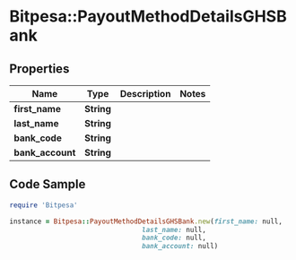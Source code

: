 # Bitpesa::PayoutMethodDetailsGHSBank

## Properties

Name | Type | Description | Notes
------------ | ------------- | ------------- | -------------
**first_name** | **String** |  | 
**last_name** | **String** |  | 
**bank_code** | **String** |  | 
**bank_account** | **String** |  | 

## Code Sample

```ruby
require 'Bitpesa'

instance = Bitpesa::PayoutMethodDetailsGHSBank.new(first_name: null,
                                 last_name: null,
                                 bank_code: null,
                                 bank_account: null)
```


